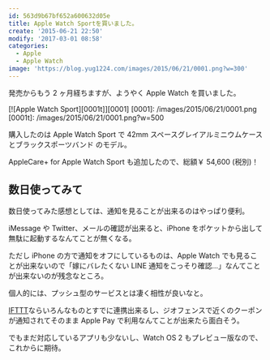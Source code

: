 ```yaml
---
id: 563d9b67bf652a600632d05e
title: Apple Watch Sportを買いました。
create: '2015-06-21 22:50'
modify: '2017-03-01 08:58'
categories:
  - Apple
  - Apple Watch
image: 'https://blog.yug1224.com/images/2015/06/21/0001.png?w=300'
---
```


発売からもう 2 ヶ月経ちますが、ようやく Apple Watch を買いました。

[![Apple Watch Sport][0001t]][0001]
[0001]: /images/2015/06/21/0001.png
[0001t]: /images/2015/06/21/0001.png?w=500

購入したのは Apple Watch Sport で 42mm スペースグレイアルミニウムケースとブラックスポーツバンド のモデル。

AppleCare+ for Apple Watch Sport も追加したので、総額￥ 54,600 (税別)！

<!-- more -->

## 数日使ってみて

数日使ってみた感想としては、通知を見ることが出来るのはやっぱり便利。

iMessage や Twitter、メールの確認が出来ると、iPhone をポケットから出して無駄に起動するなんてことが無くなる。

ただし iPhone の方で通知をオフにしているものは、Apple Watch でも見ることが出来ないので「嫁にバレたくない LINE 通知をこっそり確認...」なんてことが出来ないのが残念なところ。

個人的には、プッシュ型のサービスとは凄く相性が良いなと。

[IFTTT](https://ifttt.com/)ならいろんなものとすでに連携出来るし、ジオフェンスで近くのクーポンが通知されてそのまま Apple Pay で利用なんてことが出来たら面白そう。

でもまだ対応しているアプリも少ないし、Watch OS 2 もプレビュー版なので、これからに期待。
